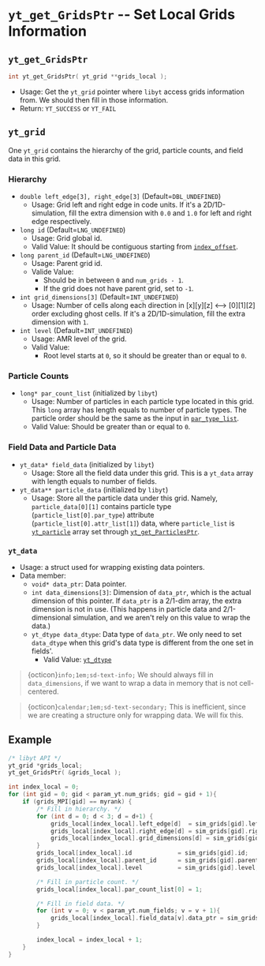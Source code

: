 # `yt_get_GridsPtr` -- Set Local Grids Information

## `yt_get_GridsPtr`
```cpp
int yt_get_GridsPtr( yt_grid **grids_local );
```
- Usage: Get the `yt_grid` pointer where `libyt` access grids information from. We should then fill in those information.
- Return: `YT_SUCCESS` or `YT_FAIL`

## `yt_grid`
One `yt_grid` contains the hierarchy of the grid, particle counts, and field data in this grid.

### Hierarchy
- `double left_edge[3], right_edge[3]` (Default=`DBL_UNDEFINED`)
  - Usage: Grid left and right edge in code units. If it's a 2D/1D-simulation, fill the extra dimension with `0.0` and `1.0` for left and right edge respectively.
- `long id` (Default=`LNG_UNDEFINED`)
  - Usage: Grid global id.
  - Valid Value: It should be contiguous starting from [`index_offset`](./yt_set_parameters.md#yt_param_yt).
- `long parent_id` (Default=`LNG_UNDEFINED`)
  - Usage: Parent grid id.
  - Valide Value:
    - Should be in between `0` and `num_grids - 1`.
    - If the grid does not have parent grid, set to `-1`.
- `int grid_dimensions[3]` (Default=`INT_UNDEFINED`)
  - Usage: Number of cells along each direction in [x][y][z] <--> [0][1][2] order excluding ghost cells. If it's a 2D/1D-simulation, fill the extra dimension with `1`.
- `int level` (Default=`INT_UNDEFINED`)
  - Usage: AMR level of the grid.
  - Valid Value:
    - Root level starts at `0`, so it should be greater than or equal to `0`.

### Particle Counts
- `long* par_count_list` (initialized by `libyt`)
  - Usage: Number of particles in each particle type located in this grid. This `long` array has length equals to number of particle types. The particle order should be the same as the input in [`par_type_list`](./yt_set_parameters.md#yt_param_yt).
  - Valid Value: Should be greater than or equal to `0`.

### Field Data and Particle Data
- `yt_data* field_data` (initialized by `libyt`)
  - Usage: Store all the field data under this grid. This is a `yt_data` array with length equals to number of fields.
- `yt_data** particle_data` (initialized by `libyt`)
  - Usage: Store all the particle data under this grid. Namely, `particle_data[0][1]` contains particle type (`particle_list[0].par_type`) attribute (`particle_list[0].attr_list[1]`) data, where `particle_list` is [`yt_particle`](./yt_get_particlesptr.md#yt_particle) array set through [`yt_get_ParticlesPtr`](./yt_get_particlesptr.md#yt_get_particlesptr).

### `yt_data`
  - Usage: a struct used for wrapping existing data pointers.
  - Data member:
    - `void* data_ptr`: Data pointer.
    - `int data_dimensions[3]`: Dimension of `data_ptr`, which is the actual dimension of this pointer. If `data_ptr` is a 2/1-dim array, the extra dimension is not in use. (This happens in particle data and 2/1-dimensional simulation, and we aren't rely on this value to wrap the data.)
    - `yt_dtype data_dtype`: Data type of `data_ptr`. We only need to set `data_dtype` when this grid's data type is different from the one set in fields'.
      - Valid Value: [`yt_dtype`](./data-type.md#yt_dtype)

> {octicon}`info;1em;sd-text-info;` We should always fill in `data_dimensions`, if we want to wrap a data in memory that is not cell-centered.

> {octicon}`calendar;1em;sd-text-secondary;` This is inefficient, since we are creating a structure only for wrapping data. We will fix this.

## Example

```cpp
/* libyt API */
yt_grid *grids_local;
yt_get_GridsPtr( &grids_local );

int index_local = 0;
for (int gid = 0; gid < param_yt.num_grids; gid = gid + 1){
    if (grids_MPI[gid] == myrank) {
        /* Fill in hierarchy. */
        for (int d = 0; d < 3; d = d+1) {
            grids_local[index_local].left_edge[d]  = sim_grids[gid].left_edge[d];
            grids_local[index_local].right_edge[d] = sim_grids[gid].right_edge[d];
            grids_local[index_local].grid_dimensions[d] = sim_grids[gid].grid_dimensions[d];
        }
        grids_local[index_local].id             = sim_grids[gid].id;
        grids_local[index_local].parent_id      = sim_grids[gid].parent_id;
        grids_local[index_local].level          = sim_grids[gid].level;

        /* Fill in particle count. */
        grids_local[index_local].par_count_list[0] = 1;

        /* Fill in field data. */
        for (int v = 0; v < param_yt.num_fields; v = v + 1){
            grids_local[index_local].field_data[v].data_ptr = sim_grids[gid].field_data[v].data_ptr;
        }

        index_local = index_local + 1;
    }
}
```
